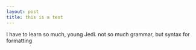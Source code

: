 ```yaml
---
layout: post
title: this is a test
---
```


I have to learn so much, young Jedi.
not so much grammar, but syntax for formatting
